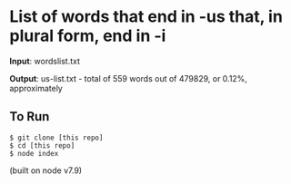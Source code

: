# List of words that end in -us that, in plural form, end in -i

**Input**: wordslist.txt

**Output**: us-list.txt - total of 559 words out of 479829, or 0.12%, approximately


## To Run

```
$ git clone [this repo]
$ cd [this repo]
$ node index
```

(built on node v7.9)


